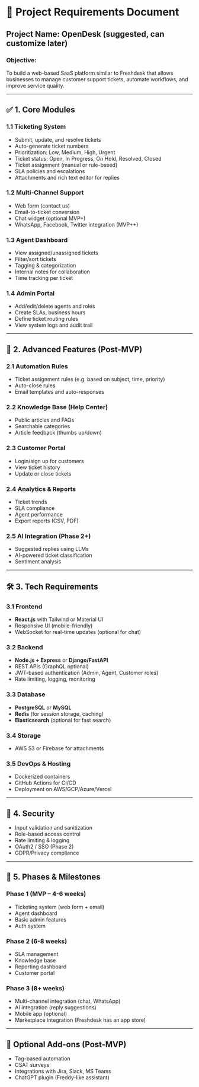 # 📘 **Project Requirements Document**

## Project Name: **OpenDesk** (suggested, can customize later)

### Objective:

To build a web-based SaaS platform similar to Freshdesk that allows businesses to manage customer support tickets, automate workflows, and improve service quality.

---

## ✅ 1. **Core Modules**

### 1.1 Ticketing System

* Submit, update, and resolve tickets
* Auto-generate ticket numbers
* Prioritization: Low, Medium, High, Urgent
* Ticket status: Open, In Progress, On Hold, Resolved, Closed
* Ticket assignment (manual or rule-based)
* SLA policies and escalations
* Attachments and rich text editor for replies

### 1.2 Multi-Channel Support

* Web form (contact us)
* Email-to-ticket conversion
* Chat widget (optional MVP+)
* WhatsApp, Facebook, Twitter integration (MVP++)

### 1.3 Agent Dashboard

* View assigned/unassigned tickets
* Filter/sort tickets
* Tagging & categorization
* Internal notes for collaboration
* Time tracking per ticket

### 1.4 Admin Portal

* Add/edit/delete agents and roles
* Create SLAs, business hours
* Define ticket routing rules
* View system logs and audit trail

---

## 🚀 2. **Advanced Features (Post-MVP)**

### 2.1 Automation Rules

* Ticket assignment rules (e.g. based on subject, time, priority)
* Auto-close rules
* Email templates and auto-responses

### 2.2 Knowledge Base (Help Center)

* Public articles and FAQs
* Searchable categories
* Article feedback (thumbs up/down)

### 2.3 Customer Portal

* Login/sign up for customers
* View ticket history
* Update or close tickets

### 2.4 Analytics & Reports

* Ticket trends
* SLA compliance
* Agent performance
* Export reports (CSV, PDF)

### 2.5 AI Integration (Phase 2+)

* Suggested replies using LLMs
* AI-powered ticket classification
* Sentiment analysis

---

## 🛠 3. **Tech Requirements**

### 3.1 Frontend

* **React.js** with Tailwind or Material UI
* Responsive UI (mobile-friendly)
* WebSocket for real-time updates (optional for chat)

### 3.2 Backend

* **Node.js + Express** or **Django/FastAPI**
* REST APIs (GraphQL optional)
* JWT-based authentication (Admin, Agent, Customer roles)
* Rate limiting, logging, monitoring

### 3.3 Database

* **PostgreSQL** or **MySQL**
* **Redis** (for session storage, caching)
* **Elasticsearch** (optional for fast search)

### 3.4 Storage

* AWS S3 or Firebase for attachments

### 3.5 DevOps & Hosting

* Dockerized containers
* GitHub Actions for CI/CD
* Deployment on AWS/GCP/Azure/Vercel

---

## 🔐 4. **Security**

* Input validation and sanitization
* Role-based access control
* Rate limiting & logging
* OAuth2 / SSO (Phase 2)
* GDPR/Privacy compliance

---

## 📅 5. **Phases & Milestones**

### Phase 1 (MVP – 4-6 weeks)

* Ticketing system (web form + email)
* Agent dashboard
* Basic admin features
* Auth system

### Phase 2 (6-8 weeks)

* SLA management
* Knowledge base
* Reporting dashboard
* Customer portal

### Phase 3 (8+ weeks)

* Multi-channel integration (chat, WhatsApp)
* AI integration (reply suggestions)
* Mobile app (optional)
* Marketplace integration (Freshdesk has an app store)

---

## 📎 Optional Add-ons (Post-MVP)

* Tag-based automation
* CSAT surveys
* Integrations with Jira, Slack, MS Teams
* ChatGPT plugin (Freddy-like assistant)